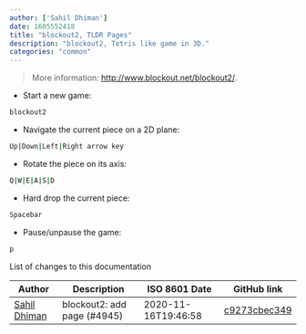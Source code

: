 ```yaml
---
author: ['Sahil Dhiman']
date: 1605552418
title: "blockout2, TLDR Pages"
description: "blockout2, Tetris like game in 3D."
categories: "common"
---
```

> More information: <http://www.blockout.net/blockout2/>.

- Start a new game:

```bash
blockout2
```

- Navigate the current piece on a 2D plane:

```bash
Up|Down|Left|Right arrow key
```

- Rotate the piece on its axis:

```bash
Q|W|E|A|S|D
```

- Hard drop the current piece:

```bash
Spacebar
```

- Pause/unpause the game:

```bash
p
```
List of changes to this documentation


Author | Description | ISO 8601 Date | GitHub link
------|-----|-----|-----
[Sahil Dhiman](mailto:52946452+sahilister@users.noreply.github.com) | blockout2: add page (#4945) | 2020-11-16T19:46:58 | [c9273cbec349](https://github.com/tldr-pages/tldr/commit/c9273cbec3497e28086c7bb698d139287adb8ffa)

